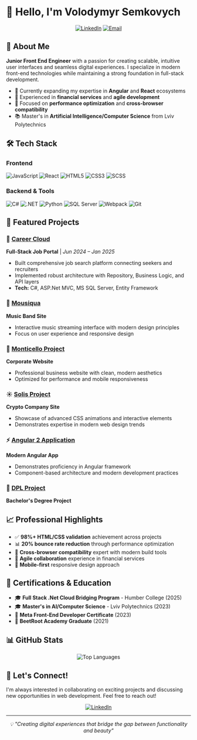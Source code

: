 # 👋 Hello, I'm Volodymyr Semkovych

<div align="center">
  
[![LinkedIn](https://img.shields.io/badge/LinkedIn-Connect-0077B5?style=for-the-badge&logo=linkedin)](https://linkedin.com/in/volodymyr-semkovych)
[![Email](https://img.shields.io/badge/Email-Contact-D14836?style=for-the-badge&logo=gmail)](mailto:semkovych.dev@gmail.com)

</div>

## 🚀 About Me

**Junior Front End Engineer** with a passion for creating scalable, intuitive user interfaces and seamless digital experiences. I specialize in modern front-end technologies while maintaining a strong foundation in full-stack development.

- 🌱 Currently expanding my expertise in **Angular** and **React** ecosystems
- 💼 Experienced in **financial services** and **agile development**
- 🎯 Focused on **performance optimization** and **cross-browser compatibility**
- 📚 Master's in **Artificial Intelligence/Computer Science** from Lviv Polytechnics

## 🛠️ Tech Stack

### Frontend
![JavaScript](https://img.shields.io/badge/JavaScript-ES6+-F7DF1E?style=flat-square&logo=javascript&logoColor=black)
![React](https://img.shields.io/badge/React-20232A?style=flat-square&logo=react&logoColor=61DAFB)
![HTML5](https://img.shields.io/badge/HTML5-E34F26?style=flat-square&logo=html5&logoColor=white)
![CSS3](https://img.shields.io/badge/CSS3-1572B6?style=flat-square&logo=css3&logoColor=white)
![SCSS](https://img.shields.io/badge/SCSS-CC6699?style=flat-square&logo=sass&logoColor=white)

### Backend & Tools
![C#](https://img.shields.io/badge/C%23-239120?style=flat-square&logo=c-sharp&logoColor=white)
![.NET](https://img.shields.io/badge/.NET-5C2D91?style=flat-square&logo=.net&logoColor=white)
![Python](https://img.shields.io/badge/Python-3776AB?style=flat-square&logo=python&logoColor=white)
![SQL Server](https://img.shields.io/badge/SQL%20Server-CC2927?style=flat-square&logo=microsoft-sql-server&logoColor=white)
![Webpack](https://img.shields.io/badge/Webpack-8DD6F9?style=flat-square&logo=webpack&logoColor=black)
![Git](https://img.shields.io/badge/Git-F05032?style=flat-square&logo=git&logoColor=white)

## 🎯 Featured Projects

### 🌟 [Career Cloud](https://github.com/vovasemkovych/Carrer_Cloud_b-end)
**Full-Stack Job Portal** | *Jun 2024 – Jan 2025*
- Built comprehensive job search platform connecting seekers and recruiters
- Implemented robust architecture with Repository, Business Logic, and API layers
- **Tech:** C#, ASP.Net MVC, MS SQL Server, Entity Framework

### 🎵 [Mousiqua](https://github.com/vovasemkovych/Mousiqua)
**Music Band Site**
- Interactive music streaming interface with modern design principles
- Focus on user experience and responsive design

### 🏢 [Monticello Project](https://github.com/vovasemkovych/Monticello-project)
**Corporate Website**
- Professional business website with clean, modern aesthetics
- Optimized for performance and mobile responsiveness

### ☀️ [Solis Project](https://github.com/vovasemkovych/Solis-Project)
**Crypto Company Site**
- Showcase of advanced CSS animations and interactive elements
- Demonstrates expertise in modern web design trends

### ⚡ [Angular 2 Application](https://github.com/vovasemkovych/Angular_2)
**Modern Angular App**
- Demonstrates proficiency in Angular framework
- Component-based architecture and modern development practices

### 🚀 [DPL Project](https://github.com/vovasemkovych/dpl)
**Bachelor's Degree Project**


## 📈 Professional Highlights

- ✅ **98%+ HTML/CSS validation** achievement across projects
- 📊 **20% bounce rate reduction** through performance optimization
- 🔧 **Cross-browser compatibility** expert with modern build tools
- 🤝 **Agile collaboration** experience in financial services
- 📱 **Mobile-first** responsive design approach

## 🌟 Certifications & Education

- 🎓 **Full Stack .Net Cloud Bridging Program** - Humber College (2025)
- 🎓 **Master's in AI/Computer Science** - Lviv Polytechnics (2023)
- 📜 **Meta Front-End Developer Certificate** (2023)
- 📜 **BeetRoot Academy Graduate** (2021)

## 📊 GitHub Stats

<div align="center">
  

![Top Languages](https://github-readme-stats.vercel.app/api/top-langs/?username=vovasemkovych&layout=compact&theme=gradient&hide_border=true)

</div>

## 🤝 Let's Connect!

I'm always interested in collaborating on exciting projects and discussing new opportunities in web development. Feel free to reach out!

<div align="center">


[![LinkedIn](https://img.shields.io/badge/💼%20LinkedIn-Connect-blue?style=for-the-badge)](https://linkedin.com/in/volodymyr-semkovych)

</div>

---

<div align="center">
  <i>💡 "Creating digital experiences that bridge the gap between functionality and beauty"</i>
</div>
